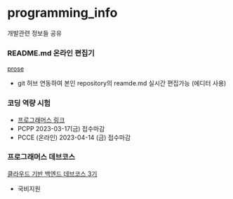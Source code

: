 # programming_info
개발관련 정보들 공유

### README.md 온라인 편집기 
[prose](https://prose.io/)
- git 허브 연동하여 본인 repository의 reamde.md 실시간 편집가능 (에디터 사용)


### 코딩 역량 시험
- [프로그래머스 링크](https://certi.programmers.co.kr)
- PCPP 2023-03-17(금) 접수마감
- PCCE (온라인) 2023-04-14 (금) 접수마감

### 프로그래머스 데브코스
[클라우드 기반 백엔드 데브코스 3기](https://school.programmers.co.kr/learn/courses/14677/14677-3%EA%B8%B0-k-digital-training-%ED%81%B4%EB%9D%BC%EC%9A%B0%EB%93%9C-%EA%B8%B0%EB%B0%98-%EB%B0%B1%EC%97%94%EB%93%9C-%EC%97%94%EC%A7%80%EB%8B%88%EC%96%B4%EB%A7%81)
- 국비지원
